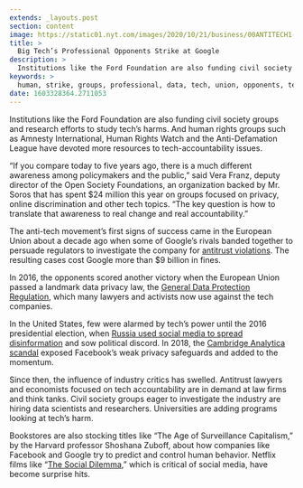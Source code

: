 ```yaml
--- 
extends: _layouts.post 
section: content 
image: https://static01.nyt.com/images/2020/10/21/business/00ANTITECH1-SUB/ANTITECH-facebookJumbo.jpg 
title: > 
  Big Tech’s Professional Opponents Strike at Google 
description: > 
  Institutions like the Ford Foundation are also funding civil society groups and research efforts to study tech’s harms.And human rights groups such as Amnesty International, Human Rights Watch and the Anti-Defamation League have devoted more resources to tech-accountability issues.In 2016, the opponents scored another victory when the European Union passed a landmark data privacy law, the General Data Protection Regulation, which many lawyers and activists now use against the tech companies.Civil society groups eager to investigate the industry are hiring data scientists and researchers.Netflix films like “The Social Dilemma,” which is critical of social media, have become surprise hits. 
keywords: > 
  human, strike, groups, professional, data, tech, union, opponents, techs, google, privacy, society, big, social, rights 
date: 1603328364.2711053 
--- 
```

<div><p class="css-158dogj evys1bk0">Institutions like the Ford Foundation are also funding civil society groups and research efforts to study tech&#8217;s harms. And human rights groups such as Amnesty International, Human Rights Watch and the Anti-Defamation League have devoted more resources to tech-accountability issues.</p><p class="css-158dogj evys1bk0">&#8220;If you compare today to five years ago, there is a much different awareness among policymakers and the public,&#8221; said Vera Franz, deputy director of the Open Society Foundations, an organization backed by Mr. Soros that has spent $24 million this year on groups focused on privacy, online discrimination and other tech topics. &#8220;The key question is how to translate that awareness to real change and real accountability.&#8221;</p><p class="css-158dogj evys1bk0">The anti-tech movement&#8217;s first signs of success came in the European Union about a decade ago when some of Google&#8217;s rivals banded together to persuade regulators to investigate the company for <a class="css-1g7m0tk" href="https://ec.europa.eu/competition/antitrust/cases/dec_docs/39740/39740_14996_3.pdf" title="" rel="noopener noreferrer" target="_blank">antitrust violations</a>. The resulting cases cost Google more than $9 billion in fines.</p><p class="css-158dogj evys1bk0">In 2016, the opponents scored another victory when the European Union passed a landmark data privacy law, the <a class="css-1g7m0tk" href="https://www.nytimes.com/2018/05/24/technology/europe-gdpr-privacy.html" title="">General Data Protection Regulation</a>, which many lawyers and activists now use against the tech companies.</p><p class="css-158dogj evys1bk0">In the United States, few were alarmed by tech&#8217;s power until the 2016 presidential election, when <a class="css-1g7m0tk" href="https://www.nytimes.com/2017/11/01/us/politics/facebook-google-twitter-russian-interference-hearings.html?action=click&amp;module=RelatedCoverage&amp;pgtype=Article&amp;region=Footer" title="">Russia used social media to spread disinformation</a> and sow political discord. In 2018, the <a class="css-1g7m0tk" href="https://www.nytimes.com/2018/03/17/us/politics/cambridge-analytica-trump-campaign.html" title="">Cambridge Analytica scandal</a> exposed Facebook&#8217;s weak privacy safeguards and added to the momentum.</p><p class="css-158dogj evys1bk0">Since then, the influence of industry critics has swelled. Antitrust lawyers and economists focused on tech accountability are in demand at law firms and think tanks. Civil society groups eager to investigate the industry are hiring data scientists and researchers. Universities are adding programs looking at tech&#8217;s harm.</p><p class="css-158dogj evys1bk0">Bookstores are also stocking titles like &#8220;The Age of Surveillance Capitalism,&#8221; by the Harvard professor Shoshana Zuboff, about how companies like Facebook and Google try to predict and control human behavior. Netflix films like &#8220;<a class="css-1g7m0tk" href="https://www.nytimes.com/2020/09/09/movies/the-social-dilemma-review.html" title="">The Social Dilemma</a>,&#8221; which is critical of social media, have become surprise hits.</p></div>